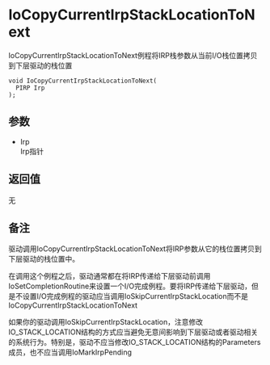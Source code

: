 # IoCopyCurrentIrpStackLocationToNext
IoCopyCurrentIrpStackLocationToNext例程将IRP栈参数从当前I/O栈位置拷贝到下层驱动的栈位置

```
void IoCopyCurrentIrpStackLocationToNext(
  PIRP Irp
);
```
## 参数
+ Irp   
Irp指针

## 返回值
无

## 备注
驱动调用IoCopyCurrentIrpStackLocationToNext将IRP参数从它的栈位置拷贝到下层驱动的栈位置中。

在调用这个例程之后，驱动通常都在将IRP传递给下层驱动前调用IoSetCompletionRoutine来设置一个I/O完成例程。要将IRP传递给下层驱动，但是不设置I/O完成例程的驱动应当调用IoSkipCurrentIrpStackLocation而不是IoCopyCurrentIrpStackLocationToNext

如果你的驱动调用IoSkipCurrentIrpStackLocation，注意修改IO_STACK_LOCATION结构的方式应当避免无意间影响到下层驱动或者驱动相关的系统行为。特别是，驱动不应当修改IO_STACK_LOCATION结构的Parameters成员，也不应当调用IoMarkIrpPending

